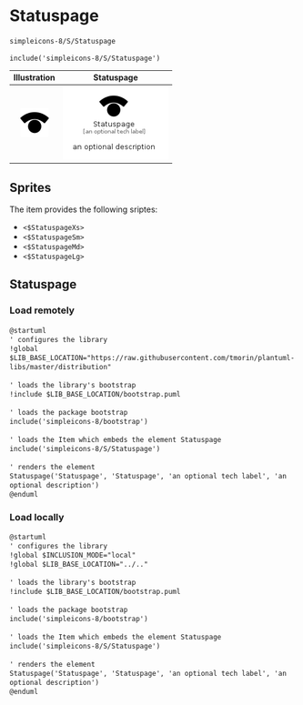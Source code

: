 # Statuspage


```text
simpleicons-8/S/Statuspage
```

```text
include('simpleicons-8/S/Statuspage')
```



| Illustration | Statuspage |
| :---: | :---: |
| ![illustration for Illustration](../../simpleicons-8/S/Statuspage.png) | ![illustration for Statuspage](../../simpleicons-8/S/Statuspage.Local.png) |



## Sprites
The item provides the following sriptes:

- `<$StatuspageXs>`
- `<$StatuspageSm>`
- `<$StatuspageMd>`
- `<$StatuspageLg>`





## Statuspage

### Load remotely
```plantuml
@startuml
' configures the library
!global $LIB_BASE_LOCATION="https://raw.githubusercontent.com/tmorin/plantuml-libs/master/distribution"

' loads the library's bootstrap
!include $LIB_BASE_LOCATION/bootstrap.puml

' loads the package bootstrap
include('simpleicons-8/bootstrap')

' loads the Item which embeds the element Statuspage
include('simpleicons-8/S/Statuspage')

' renders the element
Statuspage('Statuspage', 'Statuspage', 'an optional tech label', 'an optional description')
@enduml
```

### Load locally
```plantuml
@startuml
' configures the library
!global $INCLUSION_MODE="local"
!global $LIB_BASE_LOCATION="../.."

' loads the library's bootstrap
!include $LIB_BASE_LOCATION/bootstrap.puml

' loads the package bootstrap
include('simpleicons-8/bootstrap')

' loads the Item which embeds the element Statuspage
include('simpleicons-8/S/Statuspage')

' renders the element
Statuspage('Statuspage', 'Statuspage', 'an optional tech label', 'an optional description')
@enduml
```

